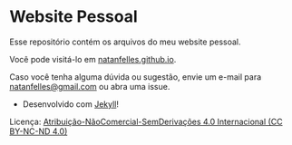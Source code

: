 # Website Pessoal

Esse repositório contém os arquivos do meu website pessoal.

Você pode visitá-lo em [natanfelles.github.io](https://natanfelles.github.io).

Caso você tenha alguma dúvida ou sugestão, envie um e-mail para [natanfelles@gmail.com](mailto:natanfelles@gmail.com) ou abra uma issue.

- Desenvolvido com [Jekyll](http://jekyllrb.com)!

Licença: [Atribuição-NãoComercial-SemDerivações 4.0 Internacional (CC BY-NC-ND 4.0) ](https://creativecommons.org/licenses/by-nc-nd/4.0/deed.pt_BR)
